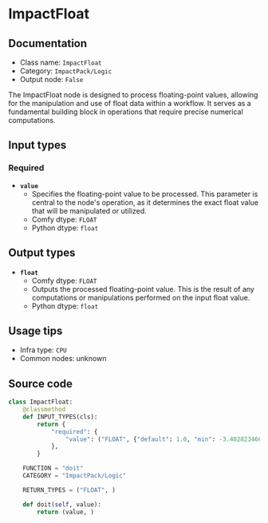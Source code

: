 # ImpactFloat
## Documentation
- Class name: `ImpactFloat`
- Category: `ImpactPack/Logic`
- Output node: `False`

The ImpactFloat node is designed to process floating-point values, allowing for the manipulation and use of float data within a workflow. It serves as a fundamental building block in operations that require precise numerical computations.
## Input types
### Required
- **`value`**
    - Specifies the floating-point value to be processed. This parameter is central to the node's operation, as it determines the exact float value that will be manipulated or utilized.
    - Comfy dtype: `FLOAT`
    - Python dtype: `float`
## Output types
- **`float`**
    - Comfy dtype: `FLOAT`
    - Outputs the processed floating-point value. This is the result of any computations or manipulations performed on the input float value.
    - Python dtype: `float`
## Usage tips
- Infra type: `CPU`
- Common nodes: unknown


## Source code
```python
class ImpactFloat:
    @classmethod
    def INPUT_TYPES(cls):
        return {
            "required": {
                "value": ("FLOAT", {"default": 1.0, "min": -3.402823466e+38, "max": 3.402823466e+38}),
            },
        }

    FUNCTION = "doit"
    CATEGORY = "ImpactPack/Logic"

    RETURN_TYPES = ("FLOAT", )

    def doit(self, value):
        return (value, )

```
